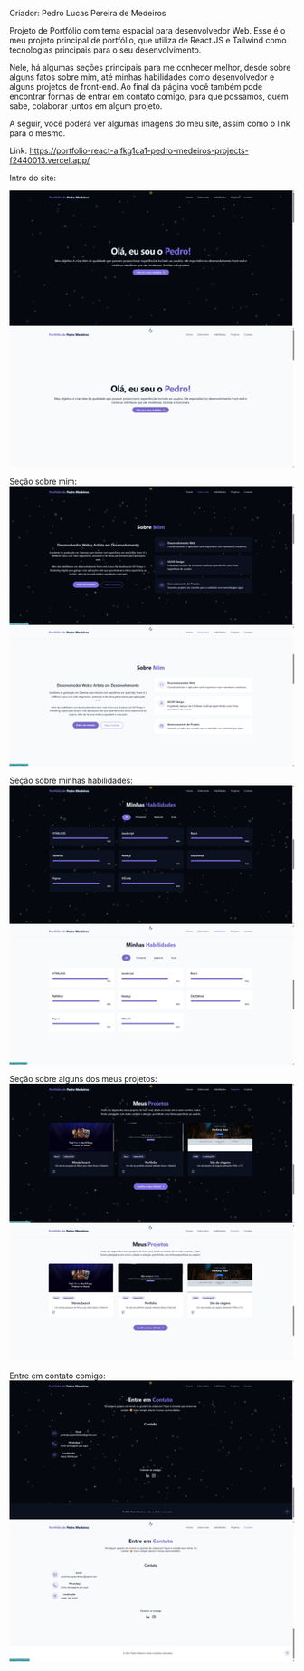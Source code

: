Criador: Pedro Lucas Pereira de Medeiros

Projeto de Portfólio com tema espacial para desenvolvedor Web. Esse é o meu projeto principal de portfólio, que utiliza de React.JS e Tailwind como tecnologias principais para o seu desenvolvimento.

Nele, há algumas seções principais para me conhecer melhor, desde sobre alguns fatos sobre mim, até minhas habilidades como desenvolvedor e alguns projetos de front-end. Ao final da página você também pode encontrar formas de entrar em contato comigo, para que possamos, quem sabe, colaborar juntos em algum projeto. 

A seguir, você poderá ver algumas imagens do meu site, assim como o link para o mesmo.

Link: https://portfolio-react-aifkg1ca1-pedro-medeiros-projects-f2440013.vercel.app/

Intro do site: 

![alt text](image.png)
![alt text](image-1.png)

Seção sobre mim:
![alt text](image-2.png)
![alt text](image-3.png)

Seção sobre minhas habilidades:
![alt text](image-4.png)
![alt text](image-5.png)

Seção sobre alguns dos meus projetos:
![alt text](image-6.png)
![alt text](image-7.png)

Entre em contato comigo:
![alt text](image-8.png)
![alt text](image-9.png)